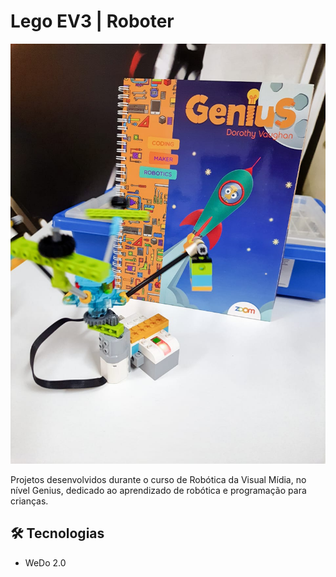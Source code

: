 # Lego EV3 | Roboter

![geniusInicio](../.github/geniusInicio.jpg)

Projetos desenvolvidos durante o curso de Robótica da Visual Mídia, no nível Genius, dedicado ao aprendizado de robótica e programação para crianças.

## 🛠 Tecnologias

- WeDo 2.0
